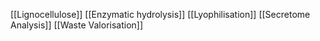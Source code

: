 [[Lignocellulose]]
[[Enzymatic hydrolysis]]
[[Lyophilisation]]
[[Secretome Analysis]]
[[Waste Valorisation]]
